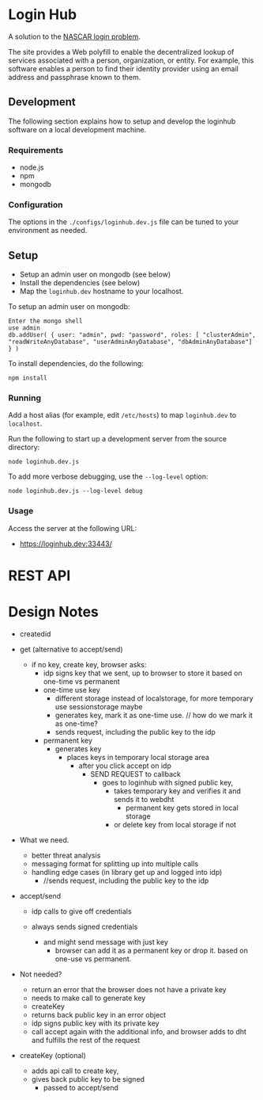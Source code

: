 # Login Hub

A solution to the [NASCAR login problem][NASCAR].

The site provides a Web polyfill to enable the decentralized lookup of
services associated with a person, organization, or entity. For example,
this software enables a person to find their identity provider using an
email address and passphrase known to them.

Development
-----------

The following section explains how to setup and develop the loginhub
software on a local development machine.

### Requirements

* node.js
* npm
* mongodb

### Configuration

The options in the `./configs/loginhub.dev.js` file can be tuned to your
environment as needed.

## Setup

* Setup an admin user on mongodb (see below)
* Install the dependencies (see below)
* Map the `loginhub.dev` hostname to your localhost.

To setup an admin user on mongodb:

    Enter the mongo shell
    use admin
    db.addUser( { user: "admin", pwd: "password", roles: [ "clusterAdmin", "readWriteAnyDatabase", "userAdminAnyDatabase", "dbAdminAnyDatabase"] } )

To install dependencies, do the following:

    npm install

### Running

Add a host alias (for example, edit `/etc/hosts`) to map `loginhub.dev` to
`localhost`.

Run the following to start up a development server from the source directory:

    node loginhub.dev.js

To add more verbose debugging, use the `--log-level` option:

    node loginhub.dev.js --log-level debug

### Usage

Access the server at the following URL:

* https://loginhub.dev:33443/

# REST API

# Design Notes

  * createdid

  * get (alternative to accept/send)
	  * if no key, create key, browser asks:
		* idp signs key that we sent, up to browser to store it based on one-time vs permanent
		* one-time use key
			* different storage instead of localstorage, for more temporary use	sessionstorage maybe
			* generates key, mark it as one-time use. // how do we mark it as one-time?
			* sends request, including the public key to the idp
		* permanent key
			* generates key
				* places keys in temporary local storage area
					* after you click accept on idp
						* SEND REQUEST to callback
						  * goes to loginhub with signed public key,
							  * takes temporary key and verifies it and sends it to webdht
								* permanent key gets stored in local storage
							* or delete key from local storage if not

  * What we need.
	  * better threat analysis
	  * messaging format for splitting up into multiple calls
	  * handling edge cases (in library get up and logged into idp)
		* //sends request, including the public key to the idp

  * accept/send
	  * idp calls to give off credentials

	* always sends signed credentials
		* and might send message with just key
			* browser can add it as a permanent key or drop it. based on one-use vs permanent.

  * Not needed?
    * return an error that the browser does not have a private key
    * needs to make call to generate key
    * createKey
    * returns back public key in an error object
    * idp signs public key with its private key
    * call accept again with the additional info, and browser adds to dht and fulfills the rest of the request

  * createKey (optional)
	  * adds api call to create key,
	  * gives back public key to be signed
		* passed to accept/send

[NASCAR]: https://indiewebcamp.com/NASCAR_problem  "The NASCAR Problem"